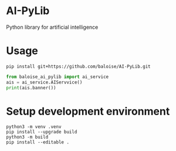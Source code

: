 # AI-PyLib
Python library for artificial intelligence

# Usage

```
pip install git+https://github.com/baloise/AI-PyLib.git
```
```python
from baloise_ai_pylib import ai_service
ais = ai_service.AIServvice()
print(ais.banner())
```

# Setup development environment

```
python3 -m venv .venv
pip install --upgrade build
python3 -m build
pip install --editable .
```
